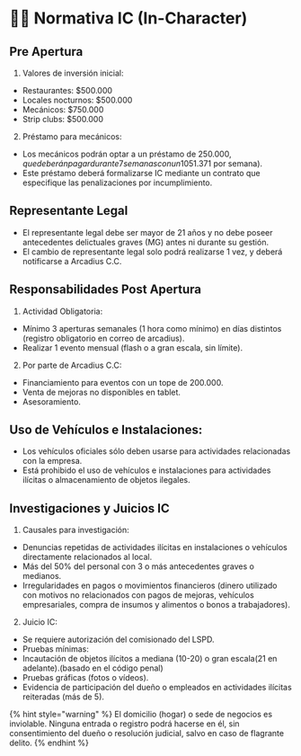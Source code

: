 # 🤵‍♂️ Normativa IC (In-Character)

## Pre Apertura

1. Valores de inversión inicial:

* Restaurantes: $500.000
* Locales nocturnos: $500.000
* Mecánicos: $750.000
* Strip clubs: $500.000

2. Préstamo para mecánicos:

* Los mecánicos podrán optar a un préstamo de $250.000, que deberán pagar durante 7 semanas con un 10% de interés ($51.371 por semana).
* Este préstamo deberá formalizarse IC mediante un contrato que especifique las penalizaciones por incumplimiento.

## Representante Legal

* El representante legal debe ser mayor de 21 años y no debe poseer antecedentes delictuales graves (MG) antes ni durante su gestión.
* El cambio de representante legal solo podrá realizarse 1 vez, y deberá notificarse a Arcadius C.C.

## Responsabilidades Post Apertura

1. Actividad Obligatoria:

* Mínimo 3 aperturas semanales (1 hora como mínimo) en días distintos (registro obligatorio en correo de arcadius).
* Realizar 1 evento mensual (flash o a gran escala, sin límite).

2. Por parte de Arcadius C.C:

* Financiamiento para eventos con un tope de 200.000.
* Venta de mejoras no disponibles en tablet.
* Asesoramiento.

## Uso de Vehículos e Instalaciones:

* Los vehículos oficiales sólo deben usarse para actividades relacionadas con la empresa.
* Está prohibido el uso de vehículos e instalaciones para actividades ilícitas o almacenamiento de objetos ilegales.

## Investigaciones y Juicios IC

1. Causales para investigación:

* Denuncias repetidas de actividades ilícitas en instalaciones o vehículos directamente relacionados al local.
* Más del 50% del personal con 3 o más antecedentes graves o medianos.
* Irregularidades en pagos o movimientos financieros (dinero utilizado con motivos no relacionados con pagos de mejoras, vehículos empresariales, compra de insumos y alimentos o bonos a trabajadores).

2. Juicio IC:

* Se requiere autorización del comisionado del LSPD.
* Pruebas mínimas:
* Incautación de objetos ilícitos a mediana (10-20) o gran escala(21 en adelante).(basado en el código penal)
* Pruebas gráficas (fotos o vídeos).
* Evidencia de participación del dueño o empleados en actividades ilícitas reiteradas (más de 5).

{% hint style="warning" %}
El domicilio (hogar) o sede de negocios es inviolable. Ninguna entrada o registro podrá hacerse en él, sin consentimiento del dueño o resolución judicial, salvo en caso de flagrante delito.
{% endhint %}
